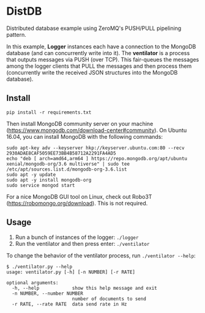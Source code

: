 # DistDB

Distributed database example using ZeroMQ's PUSH/PULL pipelining pattern.

In this example, **Logger** instances each have a connection to the MongoDB database (and can concurrently write into it). The **ventilator** is a process that outputs messages via PUSH (over TCP). This fair-queues the messages among the logger clients that PULL the messages and then process them (concurrently write the received JSON structures into the MongoDB database).


## Install

```shell
pip install -r requirements.txt
```

Then install MongoDB community server on your machine (https://www.mongodb.com/download-center#community). On Ubuntu 16.04, you can install MongoDB with the following commands:

```shell
sudo apt-key adv --keyserver hkp://keyserver.ubuntu.com:80 --recv 2930ADAE8CAF5059EE73BB4B58712A2291FA4AD5
echo "deb [ arch=amd64,arm64 ] https://repo.mongodb.org/apt/ubuntu xenial/mongodb-org/3.6 multiverse" | sudo tee /etc/apt/sources.list.d/mongodb-org-3.6.list
sudo apt -y update
sudo apt -y install mongodb-org
sudo service mongod start
```

For a nice MongoDB GUI tool on Linux, check out Robo3T (https://robomongo.org/download). This is not required.


## Usage

1. Run a bunch of instances of the logger: `./logger`
2. Run the ventilator and then press enter: `./ventilator`

To change the behavior of the ventilator process, run `./ventilator --help`:

```
$ ./ventilator.py --help
usage: ventilator.py [-h] [-n NUMBER] [-r RATE]

optional arguments:
  -h, --help            show this help message and exit
  -n NUMBER, --number NUMBER
                        number of documents to send
  -r RATE, --rate RATE  data send rate in Hz
```